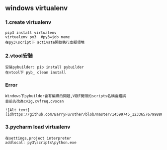 ## windows virtualenv

### 1.create virtualenv

	pip3 install virtualenv 
	virtualenv py3	#py3=job name
	在py3\script下 activate開始執行虛擬環境

### 2.vtool安裝
	
	安裝pybuilder: pip install pybuilder
	在vtool下 pyb_ clean install
###	Error
	
	Windows下pybuilder會有編譯的問題,V跟F開頭的scripts名稱會錯誤
	目前先改為cv2g,cvfreq,cvscan

	![Alt text][idhttps://github.com/BarryFu/other/blob/master/14599745_1233657679988641_1987580550_o.png]

### 3.pycharm load virtualenv
	
	在settings,project interpreter 
	addlocal: py3\scripts\python.exe 